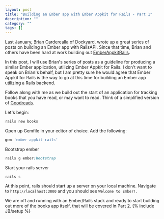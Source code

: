 ```yaml
---
layout: post
title: "Building an Ember app with Ember Appkit for Rails - Part 1"
description: ""
category: ""
tags: []
---
```

Last January, [Brian Carderealla](https://twitter.com/bcardarella) of
[Dockyard](http://dockyard.com), wrote up a great series of posts on building an
Ember app with RailsAPI. Since that time, Brian and others have been hard at
work building out
[EmberAppkitRails](https://github.com/dockyard/ember-appkit-rails). 

In this post, I will use Brian's series of posts as a guideline for producing a
similar Ember application, utilizing Ember Appkit for  Rails. I don't want to
speak on Brian's behalf, but I am pretty sure he would agree that Ember Appkit
for Rails is the way to go at this time for building an Ember app utilizing a
Rails backend.

Follow along with me as we build out the start of an application for tracking
books that you have read, or may want to read. Think of a simplified version of
[Goodreads](http://www.goodreads.com/). 

Let's begin:
```ruby
rails new books
```

Open up Gemfile in your editor of choice. Add the following:
```ruby
gem 'ember-appkit-rails'
```

Bootstrap ember
```ruby
rails g ember:bootstrap
```

Start your rails server
```
rails s
```

At this point, rails should start up a server on your local machine. Navigate to
```http://localhost:3000``` and you should see ```Welcome to Ember!```.

We are off and running with an Ember/Rails stack and ready to start building out
more of the books app itself, that will be covered in Part 2.
{% include JB/setup %}

